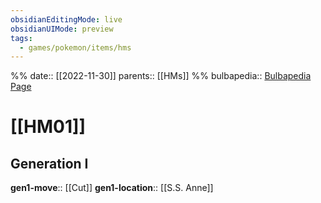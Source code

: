 ```yaml
---
obsidianEditingMode: live
obsidianUIMode: preview
tags:
  - games/pokemon/items/hms
---
```

%%
date:: [[2022-11-30]]
parents:: [[HMs]]
%%
bulbapedia:: [Bulbapedia Page](https://bulbapedia.bulbagarden.net/wiki/HM01)

# [[HM01]]

## Generation I

**gen1-move**:: [[Cut]]
**gen1-location**:: [[S.S. Anne]]